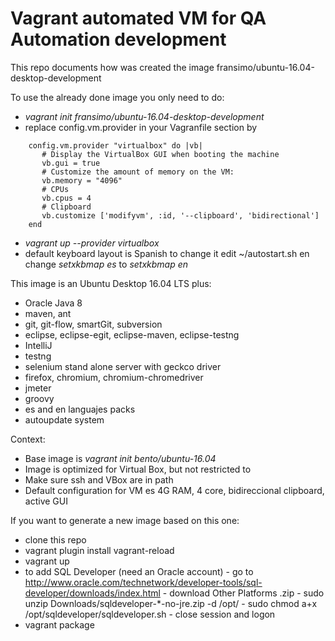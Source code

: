 # Vagrant automated VM for QA Automation development

This repo documents how was created the image fransimo/ubuntu-16.04-desktop-development

To use the already done image you only need to do:
  -  *vagrant init fransimo/ubuntu-16.04-desktop-development*
  -  replace config.vm.provider in your Vagranfile section by
```
    config.vm.provider "virtualbox" do |vb|
       # Display the VirtualBox GUI when booting the machine
       vb.gui = true
       # Customize the amount of memory on the VM:
       vb.memory = "4096"
       # CPUs
       vb.cpus = 4
       # Clipboard
       vb.customize ['modifyvm', :id, '--clipboard', 'bidirectional'] 
    end
```
  -  *vagrant up --provider virtualbox*
  -  default keyboard layout is Spanish to change it edit ~/autostart.sh en change *setxkbmap es* to *setxkbmap en*

This image is an Ubuntu Desktop 16.04 LTS plus:
  -  Oracle Java 8
  -  maven,  ant  
  -  git, git-flow, smartGit, subversion 
  -  eclipse, eclipse-egit, eclipse-maven, eclipse-testng
  -  IntelliJ
  -  testng 
  -  selenium stand alone server with geckco driver
  -  firefox, chromium, chromium-chromedriver
  -  jmeter
  -  groovy
  -  es and en languajes packs
  -  autoupdate system 

Context:
  -  Base image is *vagrant init bento/ubuntu-16.04*
  -  Image is optimized for Virtual Box, but not restricted to
  -  Make sure ssh and VBox are in path
  -  Default configuration for VM es 4G RAM, 4 core, bidireccional clipboard, active GUI

If you want to generate a new image based on this one:
  -  clone this repo
  -  vagrant plugin install vagrant-reload
  -  vagrant up
  -  to add SQL Developer (need an Oracle account)
    - go to http://www.oracle.com/technetwork/developer-tools/sql-developer/downloads/index.html
	- download Other Platforms .zip
	- sudo unzip Downloads/sqldeveloper-*-no-jre.zip -d /opt/
	- sudo chmod a+x /opt/sqldeveloper/sqldeveloper.sh
	- close session and logon
  -  vagrant package
